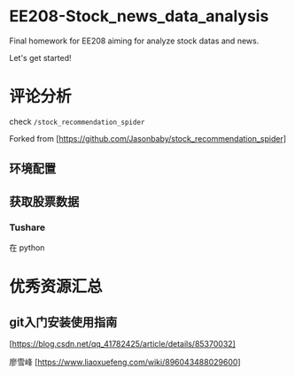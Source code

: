 # EE208-Stock_news_data_analysis
Final homework for EE208 aiming for analyze stock datas and news.

Let's get started!

# 评论分析
check `/stock_recommendation_spider`

Forked from [https://github.com/Jasonbaby/stock_recommendation_spider]
## 环境配置
## 获取股票数据
### Tushare
在 
    python 



# 优秀资源汇总
## git入门安装使用指南
[https://blog.csdn.net/qq_41782425/article/details/85370032]

廖雪峰 [https://www.liaoxuefeng.com/wiki/896043488029600]
